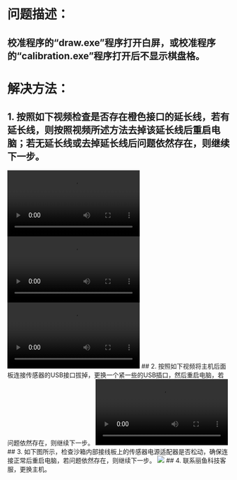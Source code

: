 # 问题描述：
## 校准程序的“draw.exe”程序打开白屏，或校准程序的“calibration.exe”程序打开后不显示棋盘格。
# 解决方法：
## 1. 按照如下视频检查是否存在橙色接口的延长线，若有延长线，则按照视频所述方法去掉该延长线后重启电脑；若无延长线或去掉延长线后问题依然存在，则继续下一步。
<video controls>
    <source src="videos/MagicIsland-Kinect-1-1.mp4" type="video/mp4">
</video>
<video controls>
    <source src="videos/MagicIsland-Kinect-1-2.mp4" type="video/mp4">
</video>
<video controls>
    <source src="videos/MagicIsland-Kinect-1-3.mp4" type="video/mp4">
</video>
## 2. 按照如下视频将主机后面板连接传感器的USB接口拔掉，更换一个紧一些的USB插口，然后重启电脑，若问题依然存在，则继续下一步。
<video controls>
    <source src="videos/MagicIsland-Kinect-1-4.mp4" type="video/mp4">
</video>
## 3. 如下图所示，检查沙箱内部接线板上的传感器电源适配器是否松动，确保连接正常后重启电脑，若问题依然存在，则继续下一步。
<image src="images/MagicIsland-Kinect-1-1.jpg">
</image>
## 4. 联系丽鱼科技客服，更换主机。